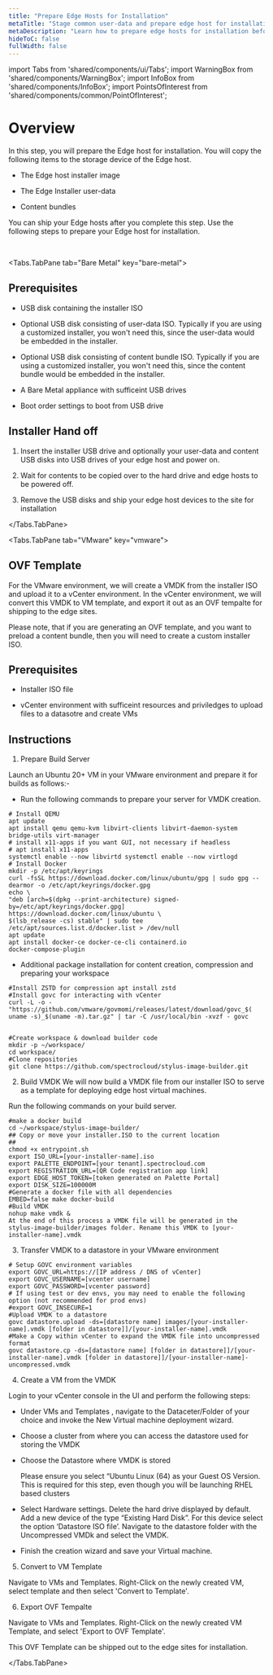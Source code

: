 ```yaml
---
title: "Prepare Edge Hosts for Installation"
metaTitle: "Stage common user-data and prepare edge host for installation"
metaDescription: "Learn how to prepare edge hosts for installation before shipping them out to site for site installation"
hideToC: false
fullWidth: false
---
```


import Tabs from 'shared/components/ui/Tabs';
import WarningBox from 'shared/components/WarningBox';
import InfoBox from 'shared/components/InfoBox';
import PointsOfInterest from 'shared/components/common/PointOfInterest';

# Overview

In this step, you will prepare the Edge host for installation. You will copy the following items to the storage device of the Edge host.
- The Edge host installer image 


- The Edge Installer user-data 


- Content bundles 

You can ship your Edge hosts after you complete this step. Use the following steps to prepare your Edge host for installation.

<br />

<Tabs identifier="environment">

<Tabs.TabPane tab="Bare Metal" key="bare-metal">

## Prerequisites

- USB disk containing the installer ISO

- Optional USB disk consisting of user-data ISO. Typically if you are using a customized installer, you won't need this, since the user-data would be embedded in the installer.

- Optional USB disk consisting of content bundle ISO. Typically if you are using a customized installer, you won't need this, since the content bundle would be embedded in the installer.

- A Bare Metal appliance with sufficeint USB drives

- Boot order settings to boot from USB drive

## Installer Hand off

1. Insert the installer USB drive and optionally your user-data and content USB disks into USB drives of your edge host and power on.

2. Wait for contents to be copied over to the hard drive and edge hosts to be powered off.

3. Remove the USB disks and ship your edge host devices to the site for installation

</Tabs.TabPane>

<Tabs.TabPane tab="VMware" key="vmware">

## OVF Template

For the VMware environment, we will create a VMDK from the installer ISO and upload it to a vCenter environment. In the vCenter environment, we will convert this VMDK to VM template, and export it out as an OVF tempalte for shipping to the edge sites.

Please note, that if you are generating an OVF template, and you want to preload a content bundle, then you will need to create a custom installer ISO.

## Prerequisites

- Installer ISO file

- vCenter environment with sufficeint resources and priviledges to upload files to a datasotre and create VMs

## Instructions

1. Prepare Build Server

Launch an Ubuntu 20+ VM in your VMware environment and prepare it for builds as follows:-

- Run the following commands to prepare your server for VMDK creation.

```
# Install QEMU
apt update
apt install qemu qemu-kvm libvirt-clients libvirt-daemon-system bridge-utils virt-manager
# install x11-apps if you want GUI, not necessary if headless
# apt install x11-apps
systemctl enable --now libvirtd systemctl enable --now virtlogd
# Install Docker
mkdir -p /etc/apt/keyrings
curl -fsSL https://download.docker.com/linux/ubuntu/gpg | sudo gpg --dearmor -o /etc/apt/keyrings/docker.gpg
echo \
"deb [arch=$(dpkg --print-architecture) signed-by=/etc/apt/keyrings/docker.gpg] https://download.docker.com/linux/ubuntu \
$(lsb_release -cs) stable" | sudo tee /etc/apt/sources.list.d/docker.list > /dev/null
apt update
apt install docker-ce docker-ce-cli containerd.io
docker-compose-plugin
```

- Additional package installation for content creation, compression and preparing your workspace

```
#Install ZSTD for compression apt install zstd
#Install govc for interacting with vCenter
curl -L -o - "https://github.com/vmware/govmomi/releases/latest/download/govc_$( uname -s)_$(uname -m).tar.gz" | tar -C /usr/local/bin -xvzf - govc


#Create workspace & download builder code
mkdir -p ~/workspace/
cd workspace/ 
#Clone repositories
git clone https://github.com/spectrocloud/stylus-image-builder.git
```

2. Build VMDK
We will now build a VMDK file from our installer ISO to serve as a template for deploying edge host virtual machines.

Run the following commands on your build server.

```
#make a docker build
cd ~/workspace/stylus-image-builder/
## Copy or move your installer.ISO to the current location
##
chmod +x entrypoint.sh
export ISO_URL=[your-installer-name].iso
export PALETTE_ENDPOINT=[your tenant].spectrocloud.com
export REGISTRATION_URL=[QR Code registration app link]
export EDGE_HOST_TOKEN=[token generated on Palette Portal]
export DISK_SIZE=100000M
#Generate a docker file with all dependencies 
EMBED=false make docker-build
#Build VMDK
nohup make vmdk &
At the end of this process a VMDK file will be generated in the stylus-image-builder/images folder. Rename this VMDK to [your-installer-name].vmdk
```

3. Transfer VMDK to a datastore in your VMware environment

```
# Setup GOVC environment variables
export GOVC_URL=https://[IP address / DNS of vCenter] 
export GOVC_USERNAME=[vcenter username]
export GOVC_PASSWORD=[vcenter password]
# If using test or dev envs, you may need to enable the following option (not recommended for prod envs)
#export GOVC_INSECURE=1
#Upload VMDK to a datastore
govc datastore.upload -ds=[datastore name] images/[your-installer-name].vmdk [folder in datastore]]/[your-installer-name].vmdk
#Make a Copy within vCenter to expand the VMDK file into uncompressed format
govc datastore.cp -ds=[datastore name] [folder in datastore]]/[your-installer-name].vmdk [folder in datastore]]/[your-installer-name]-uncompressed.vmdk
```

4. Create a VM from the VMDK

Login to your vCenter console in the UI and perform the following steps:

- Under VMs and Templates , navigate to the Dataceter/Folder of your choice and invoke the New Virtual machine deployment wizard.

- Choose a cluster from where you can access the datastore used for storing the VMDK
- Choose the Datastore where VMDK is stored

  Please ensure you select “Ubuntu Linux (64) as your Guest OS Version. This is required for this step, even though you will be launching RHEL based clusters

- Select Hardware settings. Delete the hard drive displayed by default. Add a new device of the type “Existing Hard Disk”. For this device select the option ‘Datastore ISO file’. Navigate to the datastore folder with the Uncompressed VMDk and select the VMDK.

- Finish the creation wizard and save your Virtual machine.

5. Convert to VM Template

Navigate to VMs and Templates. Right-Click on the newly created VM, select template and then select 'Convert to Template'.

6. Export OVF Tempalte

Navigate to VMs and Templates. Right-Click on the newly created VM Template, and select 'Export to OVF Template'.

This OVF Template can be shipped out to the edge sites for installation.

</Tabs.TabPane>

</Tabs>
